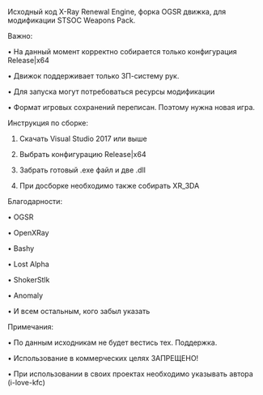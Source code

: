 Исходный код X-Ray Renewal Engine, форка OGSR движка, для модификации STSOC Weapons Pack.


Важно:

• На данный момент корректно собирается только конфигурация Release|x64

• Движок поддерживает только ЗП-систему рук.

• Для запуска могут потребоваться ресурсы модификации

• Формат игровых сохранений переписан. Поэтому нужна новая игра.



Инструкция по сборке:

1) Скачать Visual Studio 2017 или выше

2) Выбрать конфигурацию Release|x64

3) Забрать готовый .exe файл и две .dll

4) При досборке необходимо также собирать XR_3DA



Благодарности:

• OGSR

• OpenXRay

• Bashy

• Lost Alpha

• ShokerStlk

• Anomaly

• И всем остальным, кого забыл указать



Примечания:

• По данным исходникам не будет вестись тех. Поддержка.

• Использование в коммерческих целях ЗАПРЕЩЕНО!

• При использовании в своих проектах необходимо указывать автора (i-love-kfc)
